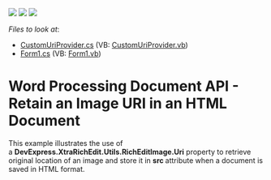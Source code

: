 <!-- default badges list -->
![](https://img.shields.io/endpoint?url=https://codecentral.devexpress.com/api/v1/VersionRange/128608428/17.2.3%2B)
[![](https://img.shields.io/badge/Open_in_DevExpress_Support_Center-FF7200?style=flat-square&logo=DevExpress&logoColor=white)](https://supportcenter.devexpress.com/ticket/details/T605843)
[![](https://img.shields.io/badge/📖_How_to_use_DevExpress_Examples-e9f6fc?style=flat-square)](https://docs.devexpress.com/GeneralInformation/403183)
<!-- default badges end -->
<!-- default file list -->
*Files to look at*:

* [CustomUriProvider.cs](./CS/RichEditDocumentServer_ImageSourceExample/CustomUriProvider.cs) (VB: [CustomUriProvider.vb](./VB/RichEditDocumentServer_ImageSourceExample/CustomUriProvider.vb))
* [Form1.cs](./CS/RichEditDocumentServer_ImageSourceExample/Form1.cs) (VB: [Form1.vb](./VB/RichEditDocumentServer_ImageSourceExample/Form1.vb))
<!-- default file list end -->
# Word Processing Document API - Retain an Image URI in an HTML Document


This example illustrates the use of a <strong>DevExpress.XtraRichEdit.Utils.RichEditImage</strong><strong>.Uri</strong> property to retrieve original location of an image and store it in <strong>src </strong>attribute when a document is saved in HTML format.

<br/>


